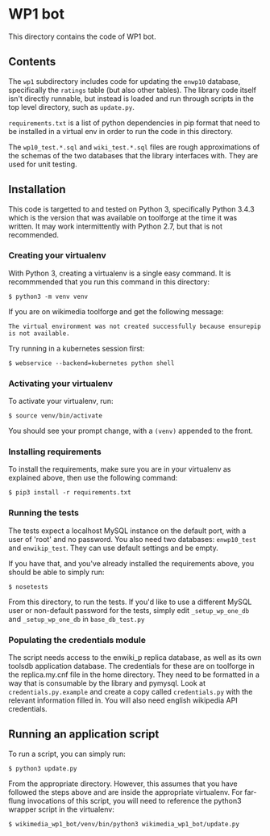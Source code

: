 # WP1 bot

This directory contains the code of WP1 bot.

## Contents

The `wp1` subdirectory includes code for updating the `enwp10`
database, specifically the `ratings` table (but also other
tables). The library code itself isn't directly runnable, but instead
is loaded and run through scripts in the top level directory, such as
`update.py`.

`requirements.txt` is a list of python dependencies in pip format that need to be
installed in a virtual env in order to run the code in this directory.

The `wp10_test.*.sql` and `wiki_test.*.sql` files are rough approximations of the
schemas of the two databases that the library interfaces with. They are used for unit
testing.

## Installation

This code is targetted to and tested on Python 3, specifically Python 3.4.3 which is the
version that was available on toolforge at the time it was written. It may work
intermittently with Python 2.7, but that is not recommended.

### Creating your virtualenv

With Python 3, creating a virtualenv is a single easy command. It is recommmended that you
run this command in this directory:

`$ python3 -m venv venv`

If you are on wikimedia toolforge and get the following message:

`The virtual environment was not created successfully because ensurepip is not
available.`

Try running in a kubernetes session first:

`$ webservice --backend=kubernetes python shell`

### Activating your virtualenv

To activate your virtualenv, run:

`$ source venv/bin/activate`

You should see your prompt change, with a `(venv)` appended to the front.

### Installing requirements

To install the requirements, make sure you are in your virtualenv as explained above, then
use the following command:

`$ pip3 install -r requirements.txt`

### Running the tests

The tests expect a localhost MySQL instance on the default port, with a user of 'root' and no password. You also need two databases: `enwp10_test` and `enwikip_test`. They can use default settings and be empty.

If you have that, and you've already installed the requirements above, you should be able to simply run:

`$ nosetests`

From this directory, to run the tests. If you'd like to use a different MySQL user or non-default password for the tests, simply edit `_setup_wp_one_db` and `_setup_wp_one_db` in `base_db_test.py`

### Populating the credentials module

The script needs access to the enwiki_p replica database, as well as its own toolsdb
application database. The credentials for these are on toolforge in the replica.my.cnf file
in the home directory. They need to be formatted in a way that is consumable by the library
and pymysql. Look at `credentials.py.example` and create a copy called
`credentials.py` with the relevant information filled in. You will also need english
wikipedia API credentials.

## Running an application script

To run a script, you can simply run:

`$ python3 update.py`

From the appropriate directory. However, this assumes that you have followed the steps above
and are inside the appropriate virtualenv. For far-flung invocations of this script, you will
need to reference the python3 wrapper script in the virtualenv:

`$ wikimedia_wp1_bot/venv/bin/python3 wikimedia_wp1_bot/update.py`
